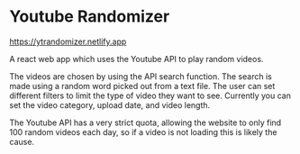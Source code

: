 # Youtube Randomizer

https://ytrandomizer.netlify.app

A react web app which uses the Youtube API to play random videos.

The videos are chosen by using the API search function. The search is made using a random word picked out from a text file.
The user can set different filters to limit the type of video they want to see. Currently you can set the video category, upload date, and video length.

The Youtube API has a very strict quota, allowing the website to only find 100 random videos each day, so if a video is not loading this is likely the cause.
